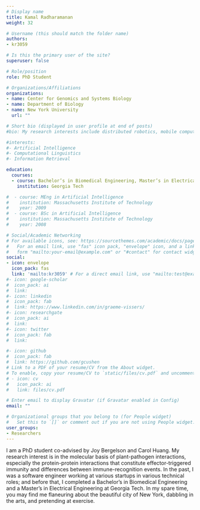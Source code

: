 ```yaml
---
# Display name
title: Kamal Radharamanan
weight: 32

# Username (this should match the folder name)
authors:
- kr3059

# Is this the primary user of the site?
superuser: false

# Role/position
role: PhD Student

# Organizations/Affiliations
organizations:
- name: Center for Genomics and Systems Biology
- name: Department of Biology
- name: New York University
  url: ""

# Short bio (displayed in user profile at end of posts)
#bio: My research interests include distributed robotics, mobile computing and programmable matter.

#interests:
#- Artificial Intelligence
#- Computational Linguistics
#- Information Retrieval

education:
  courses:
  - course: Bachelor’s in Biomedical Engineering, Master’s in Electrical Engineering
    institution: Georgia Tech

#  - course: MEng in Artificial Intelligence
#    institution: Massachusetts Institute of Technology
#    year: 2009
#  - course: BSc in Artificial Intelligence
#    institution: Massachusetts Institute of Technology
#    year: 2008

# Social/Academic Networking
# For available icons, see: https://sourcethemes.com/academic/docs/page-builder/#icons
#   For an email link, use "fas" icon pack, "envelope" icon, and a link in the
#   form "mailto:your-email@example.com" or "#contact" for contact widget.
social:
- icon: envelope
  icon_pack: fas
  link: 'mailto:kr3059' # For a direct email link, use "mailto:test@example.org".
#- icon: google-scholar
#  icon_pack: ai
#  link: 
#- icon: linkedin
#  icon_pack: fab
#  link: https://www.linkedin.com/in/graeme-vissers/
#- icon: researchgate
#  icon_pack: ai
#  link: 
#- icon: twitter
#  icon_pack: fab
#  link: 

#- icon: github
#  icon_pack: fab
#  link: https://github.com/gcushen
# Link to a PDF of your resume/CV from the About widget.
# To enable, copy your resume/CV to `static/files/cv.pdf` and uncomment the lines below.
# - icon: cv
#   icon_pack: ai
#   link: files/cv.pdf

# Enter email to display Gravatar (if Gravatar enabled in Config)
email: ""

# Organizational groups that you belong to (for People widget)
#   Set this to `[]` or comment out if you are not using People widget.
user_groups:
- Researchers
---
```


I am a PhD student co-advised by Joy Bergelson and Carol Huang. My research interest is in the molecular basis of plant-pathogen interactions, especially the protein-protein interactions that constitute effector-triggered immunity and differences between immune-recognition events. In the past, I was a software engineer working at various startups in various technical roles; and before that, I completed a Bachelor’s in Biomedical Engineering and a Master’s in Electrical Engineering at Georgia Tech. In my spare time, you may find me flaneuring about the beautiful city of New York, dabbling in the arts, and pretending at exercise.

